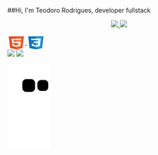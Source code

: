 ##Hi, I'm Teodoro Rodrigues, developer fullstack
    <div align="center">
      <a href="https://github.com/Teodoro-RuyLuques">
      <img height="180em" src="https://github-readme-stats.vercel.app/api?username=teodoro&show_icons=true&theme=dracula&include_all_commits=true&count_private=true"/>
      <img height="180em" src="https://github-readme-stats.vercel.app/api/top-langs/?username=ruyluques&layout=compact&langs_count=7&theme=dracula"/>
    </div>
    <div style="display: inline_block"><br>
      <img align="center" alt="HTML" height="30" width="40" src="https://raw.githubusercontent.com/devicons/devicon/master/icons/html5/html5-original.svg">
      <img align="center" alt="CSS" height="30" width="40" src="https://raw.githubusercontent.com/devicons/devicon/master/icons/css3/css3-original.svg">
        </tr>
    <div> 
      <a href = "mailto:teodororodrigues4@gmail.com"><img src="https://img.shields.io/badge/-Gmail-%23333?style=for-the-badge&logo=gmail&logoColor=white" target="_blank"></a>
      <a href="https://www.linkedin.com/in/teodoro-rodrigues/" target="_blank"><img src="https://img.shields.io/badge/-LinkedIn-%230077B5?style=for-the-badge&logo=linkedin&logoColor=white" target="_blank"></a> 
      
       
![Snake animation](https://github.com/rafaballerini/rafaballerini/blob/output/github-contribution-grid-snake.svg)

</div>
     

